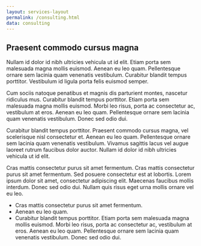 ```yaml
---
layout: services-layout
permalink: /consulting.html
data: consulting
---
```

## Praesent commodo cursus magna ##

Nullam id dolor id nibh ultricies vehicula ut id elit. Etiam porta sem malesuada magna mollis euismod. Aenean eu leo quam. Pellentesque ornare sem lacinia quam venenatis vestibulum. Curabitur blandit tempus porttitor. Vestibulum id ligula porta felis euismod semper.

Cum sociis natoque penatibus et magnis dis parturient montes, nascetur ridiculus mus. Curabitur blandit tempus porttitor. Etiam porta sem malesuada magna mollis euismod. Morbi leo risus, porta ac consectetur ac, vestibulum at eros. Aenean eu leo quam. Pellentesque ornare sem lacinia quam venenatis vestibulum. Donec sed odio dui.

Curabitur blandit tempus porttitor. Praesent commodo cursus magna, vel scelerisque nisl consectetur et. Aenean eu leo quam. Pellentesque ornare sem lacinia quam venenatis vestibulum. Vivamus sagittis lacus vel augue laoreet rutrum faucibus dolor auctor. Nullam id dolor id nibh ultricies vehicula ut id elit.

Cras mattis consectetur purus sit amet fermentum. Cras mattis consectetur purus sit amet fermentum. Sed posuere consectetur est at lobortis. Lorem ipsum dolor sit amet, consectetur adipiscing elit. Maecenas faucibus mollis interdum. Donec sed odio dui. Nullam quis risus eget urna mollis ornare vel eu leo.

- Cras mattis consectetur purus sit amet fermentum.
- Aenean eu leo quam.
- Curabitur blandit tempus porttitor. Etiam porta sem malesuada magna mollis euismod. Morbi leo risus, porta ac consectetur ac, vestibulum at eros. Aenean eu leo quam. Pellentesque ornare sem lacinia quam venenatis vestibulum. Donec sed odio dui.
